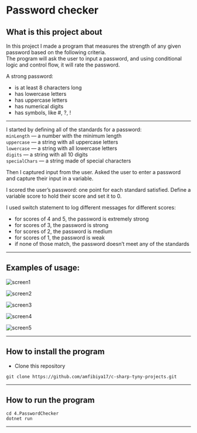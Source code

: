 Password checker
==============

## What is this project about

In this project I made a program that measures the strength of any given password based on the following criteria.  
The program will ask the user to input a password, and using conditional logic and control flow, it will rate the password.

A strong password:
- is at least 8 characters long
- has lowercase letters
- has uppercase letters
- has numerical digits
- has symbols, like #, ?, !

---

I started by defining all of the standards for a password:  
`minLength` — a number with the minimum length  
`uppercase` — a string with all uppercase letters  
`lowercase` — a string with all lowercase letters  
`digits` — a string with all 10 digits  
`specialChars` — a string made of special characters

Then I captured input from the user. Asked the user to enter a password and capture their input in a variable.

I scored the user’s password: one point for each standard satisfied. Define a variable score to hold their score and set it to 0.

I used switch statement to log different messages for different scores:
- for scores of 4 and 5, the password is extremely strong
- for scores of 3, the password is strong
- for scores of 2, the password is medium
- for scores of 1, the password is weak
- if none of those match, the password doesn’t meet any of the standards

---
## Examples of usage:

![screen1](https://i.postimg.cc/XNPzX5rb/Screenshot-2022-07-31-at-12-27-38.png)  

![screen2](https://i.postimg.cc/hGKCNb59/Screenshot-2022-07-31-at-12-28-13.png)  

![screen3](https://i.postimg.cc/5tPZ3R2H/Screenshot-2022-07-31-at-12-28-58.png)  

![screen4](https://i.postimg.cc/W1NWHwK0/Screenshot-2022-07-31-at-12-30-51.png)  

![screen5](https://i.postimg.cc/qqcwmNxm/Screenshot-2022-07-31-at-12-31-12.png)  


---

## How to install the program

- Clone this repository 

```
git clone https://github.com/amfibiya17/c-sharp-tyny-projects.git
```

---

## How to run the program

```
cd 4.PasswordChecker
dotnet run
```

---
